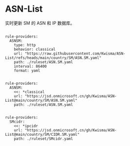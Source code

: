 
# ASN-List

实时更新 SM 的 ASN 和 IP 数据库。

<pre><code class="language-javascript">
rule-providers:
  ASNSM:
    type: http
    behavior: classical
    url: "https://raw.githubusercontent.com/Kwisma/ASN-List/refs/heads/main/country/SM/ASN.SM.yaml"
    path: ./ruleset/ASN.SM.yaml
    interval: 86400
    format: yaml
</code></pre>

<pre><code class="language-javascript">
rule-providers:
  ASNSM:
    <<: *classical
    url: "https://jsd.onmicrosoft.cn/gh/Kwisma/ASN-List@main/country/SM/ASN.SM.yaml"
    path: ./ruleset/ASN.SM.yaml
</code></pre>

<pre><code class="language-javascript">
rule-providers:
  SMcidr:
    <<: *ipcidr
    url: "https://jsd.onmicrosoft.cn/gh/Kwisma/ASN-List@main/country/SM/CIDR.SM.yaml"
    path: ./ruleset/SMcidr.yaml
</code></pre>